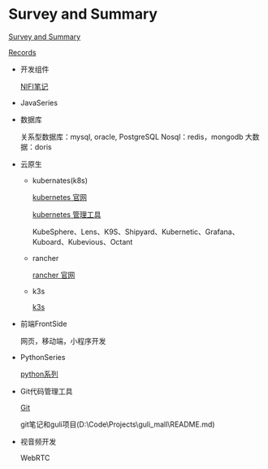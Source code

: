 # Survey and Summary

[Survey and Summary](/Summary.md)

[Records](/Records/)

- 开发组件

  [NIFI笔记](/大数据开发组件/NIFI.md)

- JavaSeries

- 数据库

  关系型数据库：mysql, oracle, PostgreSQL
  Nosql：redis，mongodb
  大数据：doris

- 云原生

  - kubernates(k8s)

    [kubernetes 官网](https://kubernetes.io/zh-cn/docs/home/)

    [kubernetes 管理工具](https://www.zhihu.com/question/540096557)

    KubeSphere、Lens、K9S、Shipyard、Kubernetic、Grafana、Kuboard、Kubevious、Octant

  - rancher

    [rancher 官网](https://docs.rancher.cn/)

  - k3s

    [k3s](https://docs.k3s.io/zh/)

- 前端FrontSide

  网页，移动端，小程序开发

- PythonSeries

  [python系列](/PythonSeries/PythonSeries.md)

- Git代码管理工具

  [Git](/Git_Hub_Lab_Pod/)

  git笔记和guli项目(D:\Code\Projects\guli_mall\README.md)

- 视音频开发

  WebRTC
